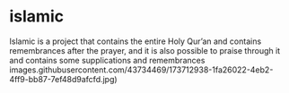 # islamic
Islamic is a project that contains the entire Holy Qur’an and contains remembrances after the prayer, and it is also possible to praise through it and contains some supplications and remembrances
images.githubusercontent.com/43734469/173712938-1fa26022-4eb2-4ff9-bb87-7ef48d9afcfd.jpg)
